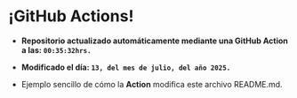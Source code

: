 # ¡GitHub Actions!
* **Repositorio actualizado automáticamente mediante una GitHub Action a las: `00:35:32hrs.`**
* **Modificado el día: `13, del mes de julio, del año 2025.`**

* Ejemplo sencillo de cómo la **Action** modifica este archivo README.md.
